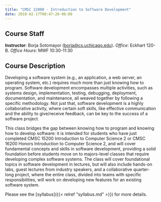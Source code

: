 ```yaml
---
title: "CMSC 22000 - Introduction to Software Development"
date: 2018-02-17T08:47:20-06:00
---
```


Course Staff
------------

**Instructor**: Borja Sotomayor ([borja@cs.uchicago.edu](mailto:borja@cs.uchicago.edu)). *Office*: Eckhart 120-B. *Office Hours*: MWF 10:30-11:30

Course Description
------------------

Developing a software system (e.g., an application, a web server, an operating system, etc.) requires much more than just knowing how to program. Software development encompasses multiple activities, such as systems design, implementation, testing, debugging, deployment, documentation, and maintenance, all weaved together by following a specific methodology. Not just that, software development is a highly collaborative activity, where certain soft skills, like effective communication and the ability to give/receive feedback, can be key to the success of a software project.

This class bridges the gap between knowing how to program and knowing how to develop software: it is intended for students who have just completed CMSC 15200 Introduction to Computer Science 2 or CMSC 16200 Honors Introduction to Computer Science 2, and will cover fundamental concepts and skills in software development, providing a solid foundation before students move on to majors-level classes that require developing complex software systems. The class will cover foundational topics in software development in lectures, but will also include hands-on labs, guest lectures from industry speakers, and a collaborative quarter-long project, where the entire class, divided into teams with specific responsibilities, will work on developing new features for an existing software system.

Please see the [syllabus]({{< relref "syllabus.md" >}}) for more details.

